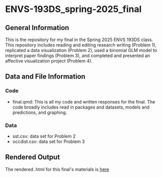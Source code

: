 # ENVS-193DS_spring-2025_final

## General Information

This is the repository for my final in the Spring 2025 ENVS 193DS class. This repository includes reading and editing research writing (Problem 1), replicated a data visualization (Problem 2), used a binomial GLM model to interpret paper findings (Problem 3), and completed and presented an affective visualization project (Problem 4).

## Data and File Information

### Code
- final.qmd: This is all my code and written responses for the final. The code broadly includes read in packages and datasets, models and predictions, and graphing.

### Data
- sst.csv: data set for Problem 2
- occdist.csv: data set for Problem 3

## Rendered Output

The rendered .html for this final's materials is [here](https://angelalarson.github.io/ENVS-193DS_spring-2025_final/code/final.html)
